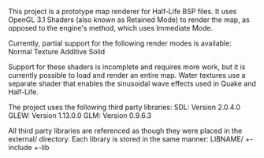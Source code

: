 This project is a prototype map renderer for Half-Life BSP files. It uses OpenGL 3.1 Shaders (also known as Retained Mode) to render the map, as opposed to the engine's method, which uses Immediate Mode.

Currently, partial support for the following render modes is available:
Normal
Texture
Additive
Solid

Support for these shaders is incomplete and requires more work, but it is currently possible to load and render an entire map.
Water textures use a separate shader that enables the sinusoidal wave effects used in Quake and Half-Life.

The project uses the following third party libraries:
SDL: Version 2.0.4.0
GLEW: Version 1.13.0.0
GLM: Version 0.9.6.3

All third party libraries are referenced as though they were placed in the external/ directory.
Each library is stored in the same manner:
LIBNAME/ 
+-include 
+-lib 

